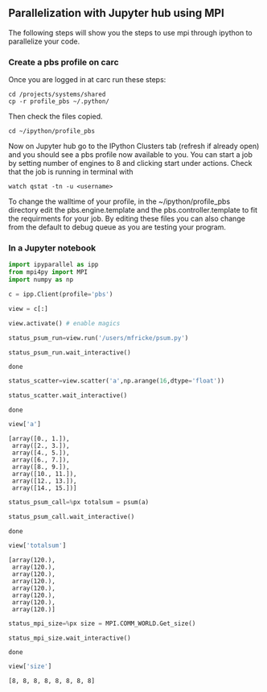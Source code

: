 ## Parallelization with Jupyter hub using MPI

The following steps will show you the steps to use mpi through ipython to parallelize your code. 

### Create a pbs profile on carc 

Once you are logged in at carc run these steps:

```
cd /projects/systems/shared
cp -r profile_pbs ~/.python/
```

Then check the files copied. 

```
cd ~/ipython/profile_pbs
```

Now on Jupyter hub go to the IPython Clusters tab (refresh if already open) and you should see a pbs profile now available to you. 
You can start a job by setting number of engines to 8 and clicking start under actions. Check that the job is running in terminal with 

```
watch qstat -tn -u <username>
```

To change the walltime of your profile, in the ~/ipython/profile_pbs directory edit the pbs.engine.template and the pbs.controller.template to fit the requirments for your job. By editing these files you can also change from the default to debug queue as you are testing your program. 

### In a Jupyter notebook

```python
import ipyparallel as ipp
from mpi4py import MPI
import numpy as np
```


```python
c = ipp.Client(profile='pbs')
```


```python
view = c[:]
```


```python
view.activate() # enable magics
```


```python
status_psum_run=view.run('/users/mfricke/psum.py')
```


```python
status_psum_run.wait_interactive()
```

    
    done



```python
status_scatter=view.scatter('a',np.arange(16,dtype='float'))
```


```python
status_scatter.wait_interactive()
```

    
    done



```python
view['a']
```




    [array([0., 1.]),
     array([2., 3.]),
     array([4., 5.]),
     array([6., 7.]),
     array([8., 9.]),
     array([10., 11.]),
     array([12., 13.]),
     array([14., 15.])]




```python
status_psum_call=%px totalsum = psum(a)
```


```python
status_psum_call.wait_interactive()
```

    
    done



```python
view['totalsum']
```




    [array(120.),
     array(120.),
     array(120.),
     array(120.),
     array(120.),
     array(120.),
     array(120.),
     array(120.)]




```python
status_mpi_size=%px size = MPI.COMM_WORLD.Get_size()
```


```python
status_mpi_size.wait_interactive()
```

    
    done



```python
view['size']
```




    [8, 8, 8, 8, 8, 8, 8, 8]




```python

```
